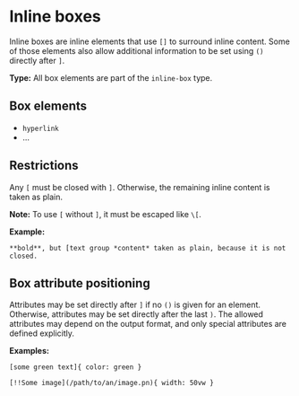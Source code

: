 # Inline boxes

Inline boxes are inline elements that use `[]` to surround inline content.
Some of those elements also allow additional information to be set using `()` directly after `]`.

**Type:** All box elements are part of the `inline-box` type.

## Box elements

- `hyperlink`
- ...

## Restrictions

Any `[` must be closed with `]`. Otherwise, the remaining inline content is taken as plain.

**Note:** To use `[` without `]`, it must be escaped like `\[`.

**Example:**

```
**bold**, but [text group *content* taken as plain, because it is not closed.
```

## Box attribute positioning

Attributes may be set directly after `]` if no `()` is given for an element.
Otherwise, attributes may be set directly after the last `)`.
The allowed attributes may depend on the output format, and only special attributes are defined explicitly.

**Examples:**

```
[some green text]{ color: green }

[!!Some image](/path/to/an/image.pn){ width: 50vw }
```
